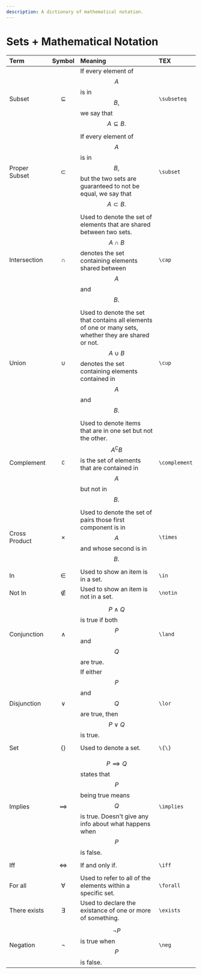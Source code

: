 ```yaml
---
description: A dictionary of mathematical notation.
---
```


# Sets + Mathematical Notation

| Term | Symbol | Meaning | TEX |
| :--- | :--- | :--- | :--- |
| Subset | $$\subseteq$$  | If every element of $$A$$ is in $$B,$$ we say that $$A \subseteq B.$$  | `\subseteq` |
| Proper Subset | $$\subset$$  | If every element of $$A$$ is in $$B,$$ but the two sets are guaranteed to not be equal, we say that $$A \subset B.$$  | `\subset` |
| Intersection | $$\cap$$  | Used to denote the set of elements that are shared between two sets. $$A\ \cap\ B$$ denotes the set containing elements shared between $$A$$ and $$B.$$ | `\cap` |
| Union | $$\cup$$  | Used to denote the set that contains all elements of one or many sets, whether they are shared or not. $$A\ \cup\ B$$denotes the set containing elements contained in $$A$$ and $$B.$$ | `\cup` |
| Complement | $$^\complement$$  | Used to denote items that are in one set but not the other. $$A^\complement B$$ is the set of elements that are contained in $$A$$but not in $$B.$$ | `\complement` |
| Cross Product | $$\times$$  | Used to denote the set of pairs those first component is in $$A$$and whose second is in$$B.$$ | `\times` |
| In | $$\in$$  | Used to show an item is in a set. | `\in` |
| Not In | $$\notin$$  | Used to show an item is not in a set. | `\notin` |
| Conjunction | $$\wedge$$  | $$P\ \wedge \ Q$$ is true if both $$P$$and$$Q$$are true. | `\land` |
| Disjunction | $$\lor$$  | If either $$P$$and$$Q$$are true, then $$P\ \lor \ Q$$is true. | `\lor` |
| Set | $$\{\}$$  | Used to denote a set. | `\{\}` |
| Implies | $$\implies$$  | $$P \implies  Q$$ states that $$P$$ being true means $$Q$$is true. Doesn't give any info about what happens when $$P$$is false. |  `\implies` |
| Iff | $$\iff$$  | If and only if. | `\iff` |
| For all | $$\forall$$  | Used to refer to all of the elements within a specific set. | `\forall` |
| There exists | $$\exists$$  | Used to declare the existance of one or more of something. | `\exists` |
| Negation | $$\neg$$  | $$\neg P$$ is true when $$P$$is false. | `\neg` |




